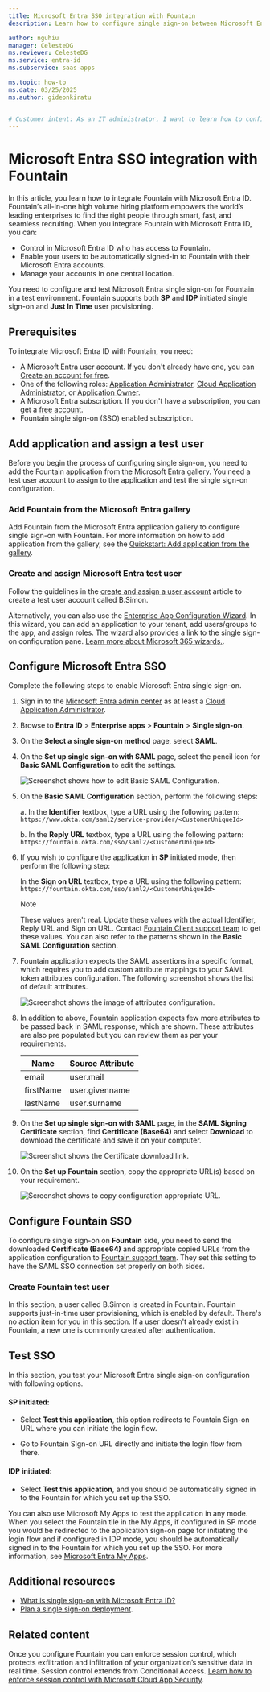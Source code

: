 ```yaml
---
title: Microsoft Entra SSO integration with Fountain
description: Learn how to configure single sign-on between Microsoft Entra ID and Fountain.

author: nguhiu
manager: CelesteDG
ms.reviewer: CelesteDG
ms.service: entra-id
ms.subservice: saas-apps

ms.topic: how-to
ms.date: 03/25/2025
ms.author: gideonkiratu


# Customer intent: As an IT administrator, I want to learn how to configure single sign-on between Microsoft Entra ID and Fountain so that I can control who has access to Fountain, enable automatic sign-in with Microsoft Entra accounts, and manage my accounts in one central location.
---
```


# Microsoft Entra SSO integration with Fountain

In this article, you learn how to integrate Fountain with Microsoft Entra ID. Fountain’s all-in-one high volume hiring platform empowers the world’s leading enterprises to find the right people through smart, fast, and seamless recruiting. When you integrate Fountain with Microsoft Entra ID, you can:

* Control in Microsoft Entra ID who has access to Fountain.
* Enable your users to be automatically signed-in to Fountain with their Microsoft Entra accounts.
* Manage your accounts in one central location.

You need to configure and test Microsoft Entra single sign-on for Fountain in a test environment. Fountain supports both **SP** and **IDP** initiated single sign-on and **Just In Time** user provisioning.

## Prerequisites

To integrate Microsoft Entra ID with Fountain, you need:

* A Microsoft Entra user account. If you don't already have one, you can [Create an account for free](https://azure.microsoft.com/free/?WT.mc_id=A261C142F).
* One of the following roles: [Application Administrator](/entra/identity/role-based-access-control/permissions-reference#application-administrator), [Cloud Application Administrator](/entra/identity/role-based-access-control/permissions-reference#cloud-application-administrator), or [Application Owner](/entra/fundamentals/users-default-permissions#owned-enterprise-applications).
* A Microsoft Entra subscription. If you don't have a subscription, you can get a [free account](https://azure.microsoft.com/free/).
* Fountain single sign-on (SSO) enabled subscription.

## Add application and assign a test user

Before you begin the process of configuring single sign-on, you need to add the Fountain application from the Microsoft Entra gallery. You need a test user account to assign to the application and test the single sign-on configuration.

<a name='add-fountain-from-the-azure-ad-gallery'></a>

### Add Fountain from the Microsoft Entra gallery

Add Fountain from the Microsoft Entra application gallery to configure single sign-on with Fountain. For more information on how to add application from the gallery, see the [Quickstart: Add application from the gallery](~/identity/enterprise-apps/add-application-portal.md).

<a name='create-and-assign-azure-ad-test-user'></a>

### Create and assign Microsoft Entra test user

Follow the guidelines in the [create and assign a user account](~/identity/enterprise-apps/add-application-portal-assign-users.md) article to create a test user account called B.Simon.

Alternatively, you can also use the [Enterprise App Configuration Wizard](https://portal.office.com/AdminPortal/home?Q=Docs#/azureadappintegration). In this wizard, you can add an application to your tenant, add users/groups to the app, and assign roles. The wizard also provides a link to the single sign-on configuration pane. [Learn more about Microsoft 365 wizards.](/microsoft-365/admin/misc/azure-ad-setup-guides). 

<a name='configure-azure-ad-sso'></a>

## Configure Microsoft Entra SSO

Complete the following steps to enable Microsoft Entra single sign-on.

1. Sign in to the [Microsoft Entra admin center](https://entra.microsoft.com) as at least a [Cloud Application Administrator](~/identity/role-based-access-control/permissions-reference.md#cloud-application-administrator).
1. Browse to **Entra ID** > **Enterprise apps** > **Fountain** > **Single sign-on**.
1. On the **Select a single sign-on method** page, select **SAML**.
1. On the **Set up single sign-on with SAML** page, select the pencil icon for **Basic SAML Configuration** to edit the settings.

   ![Screenshot shows how to edit Basic SAML Configuration.](common/edit-urls.png "Basic Configuration")

1. On the **Basic SAML Configuration** section, perform the following steps:

    a. In the **Identifier** textbox, type a URL using the following pattern:
    `https://www.okta.com/saml2/service-provider/<CustomerUniqueId>`

    b. In the **Reply URL** textbox, type a URL using the following pattern:
    `https://fountain.okta.com/sso/saml2/<CustomerUniqueId>`

1. If you wish to configure the application in **SP** initiated mode, then perform the following step:

    In the **Sign on URL** textbox, type a URL using the following pattern:
    `https://fountain.okta.com/sso/saml2/<CustomerUniqueId>`

    > [!NOTE]
    > These values aren't real. Update these values with the actual Identifier, Reply URL and Sign on URL. Contact [Fountain Client support team](mailto:support@fountain.com) to get these values. You can also refer to the patterns shown in the **Basic SAML Configuration** section.

1. Fountain application expects the SAML assertions in a specific format, which requires you to add custom attribute mappings to your SAML token attributes configuration. The following screenshot shows the list of default attributes.

	![Screenshot shows the image of attributes configuration.](common/default-attributes.png "Image")

1. In addition to above, Fountain application expects few more attributes to be passed back in SAML response, which are shown. These attributes are also pre populated but you can review them as per your requirements.

	| Name |  Source Attribute|
	| ---------------|  --------- |
    | email | user.mail |
    | firstName | user.givenname |
    | lastName | user.surname |
    
1. On the **Set up single sign-on with SAML** page, in the **SAML Signing Certificate** section,  find **Certificate (Base64)** and select **Download** to download the certificate and save it on your computer.

    ![Screenshot shows the Certificate download link.](common/certificatebase64.png "Certificate")

1. On the **Set up Fountain** section, copy the appropriate URL(s) based on your requirement.

	![Screenshot shows to copy configuration appropriate URL.](common/copy-configuration-urls.png "Metadata") 

## Configure Fountain SSO

To configure single sign-on on **Fountain** side, you need to send the downloaded **Certificate (Base64)** and appropriate copied URLs from the application configuration to [Fountain support team](mailto:support@fountain.com). They set this setting to have the SAML SSO connection set properly on both sides.

### Create Fountain test user

In this section, a user called B.Simon is created in Fountain. Fountain supports just-in-time user provisioning, which is enabled by default. There's no action item for you in this section. If a user doesn't already exist in Fountain, a new one is commonly created after authentication.

## Test SSO 

In this section, you test your Microsoft Entra single sign-on configuration with following options. 

#### SP initiated:

* Select **Test this application**, this option redirects to Fountain Sign-on URL where you can initiate the login flow.  

* Go to Fountain Sign-on URL directly and initiate the login flow from there.

#### IDP initiated:

* Select **Test this application**, and you should be automatically signed in to the Fountain for which you set up the SSO. 

You can also use Microsoft My Apps to test the application in any mode. When you select the Fountain tile in the My Apps, if configured in SP mode you would be redirected to the application sign-on page for initiating the login flow and if configured in IDP mode, you should be automatically signed in to the Fountain for which you set up the SSO. For more information, see [Microsoft Entra My Apps](/azure/active-directory/manage-apps/end-user-experiences#azure-ad-my-apps).

## Additional resources

* [What is single sign-on with Microsoft Entra ID?](~/identity/enterprise-apps/what-is-single-sign-on.md)
* [Plan a single sign-on deployment](~/identity/enterprise-apps/plan-sso-deployment.md).

## Related content

Once you configure Fountain you can enforce session control, which protects exfiltration and infiltration of your organization’s sensitive data in real time. Session control extends from Conditional Access. [Learn how to enforce session control with Microsoft Cloud App Security](/cloud-app-security/proxy-deployment-aad).
